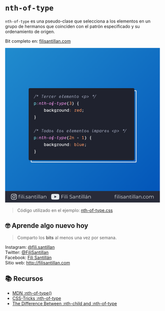 # `nth-of-type`

`nth-of-type` es una pseudo-clase que selecciona a los elementos en un grupo de hermanos que coinciden con el patrón especificado y su ordenamiento de origen.

Bit completo en: [filisantillan.com](https://filisantillan.com/bits/nth-of-type/)

![nth-of-type](./nth-of-type.png)

> Código utilizado en el ejemplo: [nth-of-type.css](./nth-of-type.css)

## 🤓 Aprende algo nuevo hoy

> Comparto los **bits** al menos una vez por semana.

Instagram: [@fili.santillan](https://www.instagram.com/fili.santillan/)  
Twitter: [@FiliSantillan](https://twitter.com/FiliSantillan)  
Facebook: [Fili Santillán](https://www.facebook.com/FiliSantillan96/)  
Sitio web: http://filisantillan.com

## 📚 Recursos

- [MDN :nth-of-type()](https://developer.mozilla.org/en-US/docs/Web/CSS/:nth-of-type)
- [CSS-Tricks :nth-of-type](https://css-tricks.com/almanac/selectors/n/nth-of-type/)
- [The Difference Between :nth-child and :nth-of-type](https://css-tricks.com/the-difference-between-nth-child-and-nth-of-type/)
